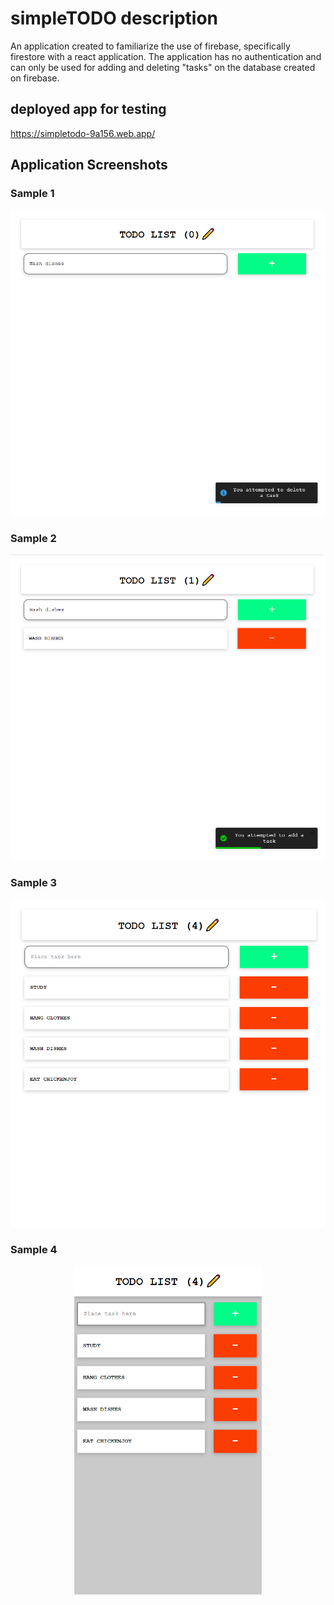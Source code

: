 # simpleTODO description
  An application created to familiarize the use of firebase, specifically firestore with a react application. The application has no authentication and can only be used for adding and deleting "tasks" on the database created on firebase.
  
## deployed app for testing
https://simpletodo-9a156.web.app/

## Application Screenshots

### Sample 1
<kbd>
  <p align="center">
  <img src="todo/3.png" width="600" title="Base">
  </p> 
</kbd>

### Sample 2
<kbd>
  <p align="center">
  <img src="todo/1.png" width="600" title="Base2">
  </p>
</kbd>

### Sample 3
<kbd>
  <p align="center">
  <img src="todo/4.png" width="600" title="Base3">
  </p>
</kbd>

### Sample 4
<kbd>
  <p align="center">
  <img src="todo/5.png" width="300" title="Base4">
  </p>
</kbd>
